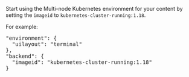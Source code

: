 Start using the Multi-node Kubernetes environment for your content by setting the `imageid` to `kubernetes-cluster-running:1.18`.

For example:

<pre class="file">
"environment": {
  "uilayout": "terminal"
},
"backend": {
  "imageid": "kubernetes-cluster-running:1.18"
}
</pre>
